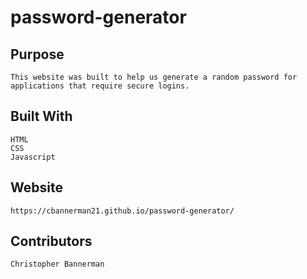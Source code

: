 # password-generator

## Purpose
    This website was built to help us generate a random password for applications that require secure logins.

## Built With
    HTML
    CSS
    Javascript

## Website
    https://cbannerman21.github.io/password-generator/

## Contributors
    Christopher Bannerman

